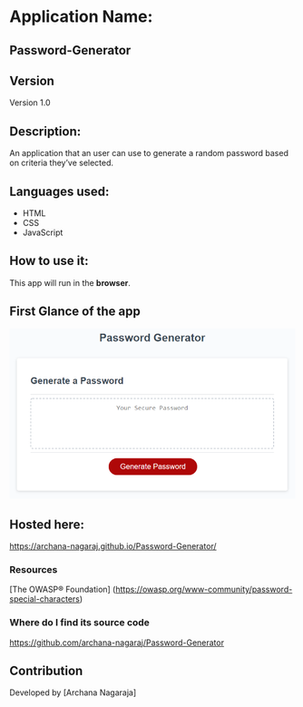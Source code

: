 # Application Name: 
## Password-Generator

## Version 
Version 1.0

## Description:
An application that an user can use to generate a random password based on criteria they’ve selected.

## Languages used:
- HTML
- CSS
- JavaScript

## How to use it:
This app will run in the **browser**.

## First Glance of the app
![Screenshot](./assets/images/password-generator-page.png)

## Hosted here:
https://archana-nagaraj.github.io/Password-Generator/

### Resources
[The OWASP® Foundation] (https://owasp.org/www-community/password-special-characters)

### Where do I find its source code
https://github.com/archana-nagaraj/Password-Generator


## Contribution
Developed by [Archana Nagaraja]